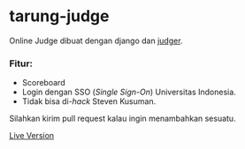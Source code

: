 # tarung-judge
Online Judge dibuat dengan django dan [judger](https://github.com/ramadistra/judger).

### Fitur:
- Scoreboard
- Login dengan SSO (*Single Sign-On*) Universitas Indonesia.
- Tidak bisa di-*hack* Steven Kusuman.

Silahkan kirim pull request kalau ingin menambahkan sesuatu.

[Live Version](https://my-judge.herokuapp.com)
